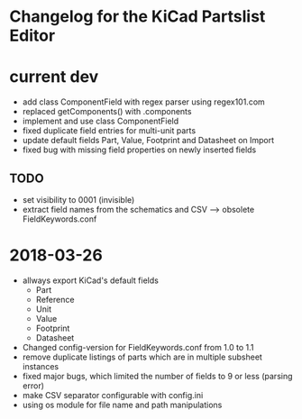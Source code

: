 Changelog for the KiCad Partslist Editor
========================================


# current dev
* add class ComponentField with regex parser using regex101.com
* replaced getComponents() with .components
* implement and use class ComponentField
* fixed duplicate field entries for multi-unit parts
* update default fields Part, Value, Footprint and Datasheet on Import
* fixed bug with missing field properties on newly inserted fields

## TODO
* set visibility to 0001 (invisible)
* extract field names from the schematics and CSV --> obsolete FieldKeywords.conf

# 2018-03-26
* allways export KiCad's default fields
  * Part
  * Reference
  * Unit
  * Value
  * Footprint
  * Datasheet
* Changed config-version for FieldKeywords.conf from 1.0 to 1.1
* remove duplicate listings of parts which are in multiple subsheet instances
* fixed major bugs, which limited the number of fields to 9 or less (parsing error)
* make CSV separator configurable with config.ini
* using os module for file name and path manipulations


